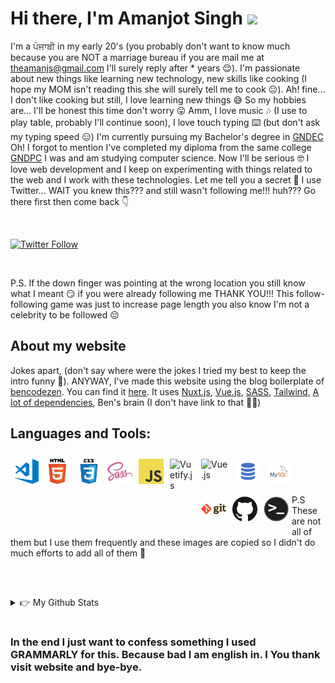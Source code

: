 # Hi there, I'm Amanjot Singh <img src="https://media.giphy.com/media/hvRJCLFzcasrR4ia7z/giphy.gif" width="35px" style="display:inline!important">

I'm a ਪੰਜਾਬੀ in my early 20's (you probably don't want to know much because you are NOT a marriage bureau if you are mail me at theamanjs@gmail.com I'll surely reply after \* years 😌). I'm passionate about new things like learning new technology, new skills like cooking (I hope my MOM isn't reading this she will surely tell me to cook 😐). Ah! fine... I don't like cooking but still, I love learning new things 😅 So my hobbies are... I'll be honest this time don't worry 😛 Amm, I love music 🎶 (I use to play table, probably I'll continue soon), I love touch typing ⌨️ (but don't ask my typing speed 😑) I'm currently pursuing my Bachelor's degree in [GNDEC](https://gndec.ac.in) Oh! I forgot to mention I've completed my diploma from the same college [GNDPC](https://gndpoly.org) I was and am studying computer science. Now I'll be serious 🤓 I love web development and I keep on experimenting with things related to the web and I work with these technologies. Let me tell you a secret 🤫 I use Twitter... WAIT you knew this??? and still wasn't following me!!! huh??? Go there first then come back 👇 

<br />

[![Twitter Follow](https://img.shields.io/twitter/follow/theamanjs?color=1DA1F2&logo=twitter&style=for-the-badge)](https://twitter.com/intent/follow?original_referer=https%3A%2F%2Fgithub.com%2Ftheamanjs&screen_name=theamanjs)

<br />

P.S. If the down finger was pointing at the wrong location you still know what I meant 😏 if you were already following me THANK YOU!!! This follow-following game was just to increase page length you also know I'm not a celebrity to be followed  😔 

## About my website

Jokes apart, (don't say where were the jokes I tried my best to keep the intro funny 🤕). ANYWAY, I've made this website using the blog boilerplate of [bencodezen](https://twitter.com/bencodezen). You can find it [here](https://github.com/bencodezen/bens-blog-boilerplate). It uses [Nuxt.js](https://nuxtjs.org/), [Vue.js](https://vuejs.org), [SASS](https://sass-lang.com/), [Tailwind](https://tailwindcss.com/), [A lot of dependencies](https://github.com/bencodezen/bens-blog-boilerplate/blob/master/package.json), Ben's brain (I don't have link to that 🤷‍♂️)


## Languages and Tools:

[<img align="left" alt="Visual Studio Code" width="40px" style="display:block;margin: 10px 5px" src="https://raw.githubusercontent.com/github/explore/80688e429a7d4ef2fca1e82350fe8e3517d3494d/topics/visual-studio-code/visual-studio-code.png" />][vscode]
[<img align="left" alt="HTML5" width="40px" style="display:block;margin: 10px 5px" src="https://raw.githubusercontent.com/github/explore/80688e429a7d4ef2fca1e82350fe8e3517d3494d/topics/html/html.png" />][html]
[<img align="left" alt="CSS3" width="40px" style="display:block;margin: 10px 5px" src="https://raw.githubusercontent.com/github/explore/80688e429a7d4ef2fca1e82350fe8e3517d3494d/topics/css/css.png" />][css]
[<img align="left" alt="Sass" width="40px" style="display:block;margin: 10px 5px" src="https://raw.githubusercontent.com/github/explore/80688e429a7d4ef2fca1e82350fe8e3517d3494d/topics/sass/sass.png" />][sass]
[<img align="left" alt="JavaScript" width="40px" style="display:block;margin: 10px 5px" src="https://raw.githubusercontent.com/github/explore/80688e429a7d4ef2fca1e82350fe8e3517d3494d/topics/javascript/javascript.png" />][javascript]
[<img align="left" alt="Vuetify.js" width="40px" style="display:block;margin: 10px 5px" src="https://seeklogo.com/images/V/vuetify-logo-3BCF73C928-seeklogo.com.png" />][vuetify]
[<img align="left" alt="Vue.js" width="45px" style="display:block;margin: 10px 5px" src="https://upload.wikimedia.org/wikipedia/commons/thumb/9/95/Vue.js_Logo_2.svg/1200px-Vue.js_Logo_2.svg.png" />][vue]
[<img align="left" alt="SQL" width="40px" style="display:block;margin: 10px 5px" src="https://raw.githubusercontent.com/github/explore/80688e429a7d4ef2fca1e82350fe8e3517d3494d/topics/sql/sql.png" />][sql]
[<img align="left" alt="MySQL" width="40px" style="display:block;margin: 10px 5px" src="https://raw.githubusercontent.com/github/explore/80688e429a7d4ef2fca1e82350fe8e3517d3494d/topics/mysql/mysql.png" />][mysql]
[<img align="left" alt="Git" width="40px" style="display:block;margin: 10px 5px" src="https://raw.githubusercontent.com/github/explore/80688e429a7d4ef2fca1e82350fe8e3517d3494d/topics/git/git.png" />][git]
[<img align="left" alt="GitHub" width="40px" style="display:block;margin: 10px 5px" src="https://raw.githubusercontent.com/github/explore/78df643247d429f6cc873026c0622819ad797942/topics/github/github.png" />][github]
[<img align="left" alt="Terminal" width="40px" style="display:block;margin: 10px 5px" src="https://raw.githubusercontent.com/github/explore/80688e429a7d4ef2fca1e82350fe8e3517d3494d/topics/terminal/terminal.png" />][terminal]


<br />

<p style="margin-top:50px;">P.S These are not all of them but I use them frequently and these images are copied so I didn't do much efforts to add all of them 🥱</p>
<br />

<details style="display: block; margin-top: 30px;">
  <summary>👉 My Github Stats</summary>

  <img align="center" alt="theamanjs's Github Stats" src="https://github-readme-stats.codestackr.vercel.app/api?username=theamanjs&show_icons=true&hide_border=true" />

</details>

<br />

### In the end I just want to confess something I used GRAMMARLY for this. Because bad I am english in. I You thank visit website and bye-bye.

[twitter]: https://twitter.com/theamanjs
[instagram]: https://instagram.com/theamanjs
[linkedin]: https://linkedin.com/in/theamanjs
[vscode]: https://raw.githubusercontent.com/github/explore/80688e429a7d4ef2fca1e82350fe8e3517d3494d/topics/visual-studio-code/visual-studio-code.png
[html]: https://raw.githubusercontent.com/github/explore/80688e429a7d4ef2fca1e82350fe8e3517d3494d/topics/html/html.png
[css]: https://raw.githubusercontent.com/github/explore/80688e429a7d4ef2fca1e82350fe8e3517d3494d/topics/css/css.png
[sass]: https://raw.githubusercontent.com/github/explore/80688e429a7d4ef2fca1e82350fe8e3517d3494d/topics/sass/sass.png
[javascript]: https://raw.githubusercontent.com/github/explore/80688e429a7d4ef2fca1e82350fe8e3517d3494d/topics/javascript/javascript.png
[vue]: https://upload.wikimedia.org/wikipedia/commons/thumb/9/95/Vue.js_Logo_2.svg/1200px-Vue.js_Logo_2.svg.png
[vuetify]: https://seeklogo.com/images/V/vuetify-logo-3BCF73C928-seeklogo.com.png
[sql]: https://raw.githubusercontent.com/github/explore/80688e429a7d4ef2fca1e82350fe8e3517d3494d/topics/sql/sql.png
[mysql]: https://raw.githubusercontent.com/github/explore/80688e429a7d4ef2fca1e82350fe8e3517d3494d/topics/mysql/mysql.png
[git]: https://raw.githubusercontent.com/github/explore/80688e429a7d4ef2fca1e82350fe8e3517d3494d/topics/git/git.png
[github]: https://raw.githubusercontent.com/github/explore/78df643247d429f6cc873026c0622819ad797942/topics/github/github.png
[terminal]: https://raw.githubusercontent.com/github/explore/80688e429a7d4ef2fca1e82350fe8e3517d3494d/topics/terminal/terminal.png


